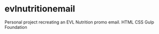 # evlnutritionemail
Personal project recreating an EVL Nutrition promo email.
HTML
CSS
Gulp
Foundation
